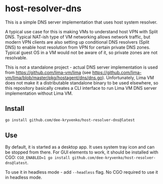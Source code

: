 # host-resolver-dns

This is a simple DNS server implementation that uses host system resolver.

A typical use case for this is making VMs to understand host VPN with Split DNS. Typical NAT-ish type of VM networking allows network traffic, but modern VPN clients are also setting up conditional DNS resolvers (Split DNS) to enable host resolution from VPN for certain private DNS zones. Typical guest OS in a VM would not be aware of it, so private zones are not resolvable.

This is not a standalone project - actual DNS server implementation is used from https://github.com/lima-vm/lima (see https://github.com/lima-vm/lima/blob/master/pkg/hostagent/dns/dns.go). Unfortunately, Lima VM does not make it a distributable standalone binary to be used elsewhere, so this repository basically creates a CLI interface to run Lima VM DNS server implementation without Lima VM.

## Install

```bash
go install github.com/dee-kryvenko/host-resolver-dns@latest
```

## Use

By default, it is started as a desktop app. It uses system tray icon and can be stopped from there. For GUI elements to work, it should be installed with CGO: `CGO_ENABLED=1 go install github.com/dee-kryvenko/host-resolver-dns@latest`.

To use it in headless mode - add `--headless` flag. No CGO required to use it in headless mode.
